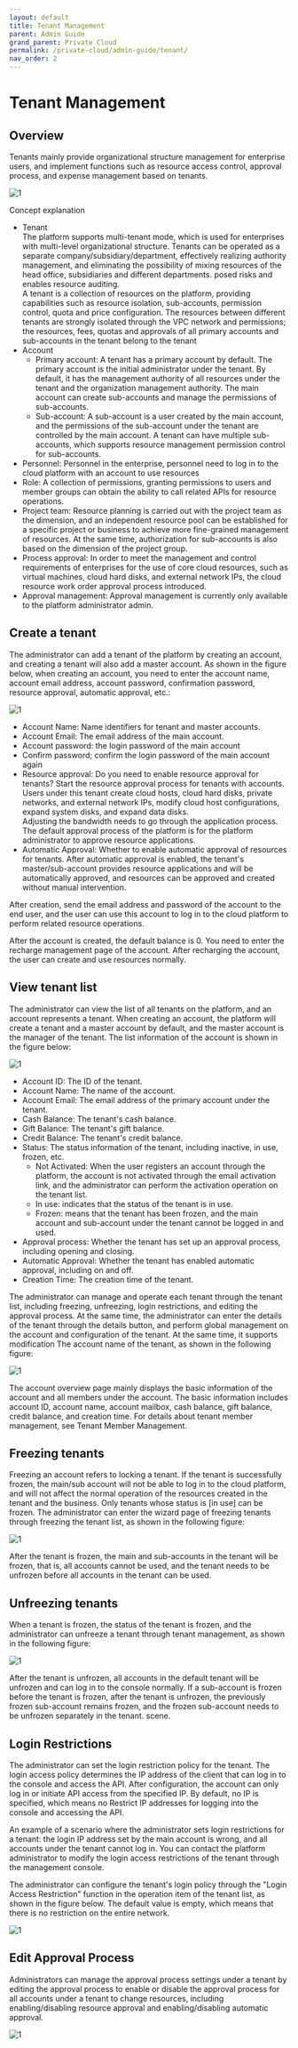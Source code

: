 ```yaml
---
layout: default
title: Tenant Management
parent: Admin Guide
grand_parent: Private Cloud
permalink: /private-cloud/admin-guide/tenant/
nav_order: 2
---
```

# Tenant Management
## Overview
Tenants mainly provide organizational structure management for enterprise users, and implement functions such as resource access control, approval process, and expense management based on tenants.

![1](/assets/images/admin-guide/admin-guide-1.png)

Concept explanation
- Tenant<br/>
The platform supports multi-tenant mode, which is used for enterprises with multi-level organizational structure. Tenants can be operated as a separate company/subsidiary/department, effectively realizing authority management, and eliminating the possibility of mixing resources of the head office, subsidiaries and different departments. posed risks and enables resource auditing.<br/>
A tenant is a collection of resources on the platform, providing capabilities such as resource isolation, sub-accounts, permission control, quota and price configuration. The resources between different tenants are strongly isolated through the VPC network and permissions; the resources, fees, quotas and approvals of all primary accounts and sub-accounts in the tenant belong to the tenant
- Account
  - Primary account: A tenant has a primary account by default. The primary account is the initial administrator under the tenant. By default, it has the management authority of all resources under the tenant and the organization management authority. The main account can create sub-accounts and manage the permissions of sub-accounts.
  - Sub-account: A sub-account is a user created by the main account, and the permissions of the sub-account under the tenant are controlled by the main account. A tenant can have multiple sub-accounts, which supports resource management permission control for sub-accounts.
- Personnel: Personnel in the enterprise, personnel need to log in to the cloud platform with an account to use resources
- Role: A collection of permissions, granting permissions to users and member groups can obtain the ability to call related APIs for resource operations.
- Project team: Resource planning is carried out with the project team as the dimension, and an independent resource pool can be established for a specific project or business to achieve more fine-grained management of resources. At the same time, authorization for sub-accounts is also based on the dimension of the project group.
- Process approval: In order to meet the management and control requirements of enterprises for the use of core cloud resources, such as virtual machines, cloud hard disks, and external network IPs, the cloud resource work order approval process introduced.
- Approval management: Approval management is currently only available to the platform administrator admin.

## Create a tenant
The administrator can add a tenant of the platform by creating an account, and creating a tenant will also add a master account. As shown in the figure below, when creating an account, you need to enter the account name, account email address, account password, confirmation password, resource approval, automatic approval, etc.:

![1](/assets/images/admin-guide/admin-guide-2.png)

- Account Name: Name identifiers for tenant and master accounts.
- Account Email: The email address of the main account.
- Account password: the login password of the main account
- Confirm password; confirm the login password of the main account again
- Resource approval: Do you need to enable resource approval for tenants? Start the resource approval process for tenants with accounts. Users under this tenant create cloud hosts, cloud hard disks, private networks, and external network IPs, modify cloud host configurations, expand system disks, and expand data disks. <br/>Adjusting the bandwidth needs to go through the application process. The default approval process of the platform is for the platform administrator to approve resource applications.
- Automatic Approval: Whether to enable automatic approval of resources for tenants. After automatic approval is enabled, the tenant's master/sub-account provides resource applications and will be automatically approved, and resources can be approved and created without manual intervention.

After creation, send the email address and password of the account to the end user, and the user can use this account to log in to the cloud platform to perform related resource operations.

After the account is created, the default balance is 0. You need to enter the recharge management page of the account. After recharging the account, the user can create and use resources normally.

## View tenant list
The administrator can view the list of all tenants on the platform, and an account represents a tenant. When creating an account, the platform will create a tenant and a master account by default, and the master account is the manager of the tenant. The list information of the account is shown in the figure below:

![1](/assets/images/admin-guide/admin-guide-3.png)

- Account ID: The ID of the tenant.
- Account Name: The name of the account.
- Account Email: The email address of the primary account under the tenant.
- Cash Balance: The tenant's cash balance.
- Gift Balance: The tenant's gift balance.
- Credit Balance: The tenant's credit balance.
- Status: The status information of the tenant, including inactive, in use, frozen, etc.
  - Not Activated: When the user registers an account through the platform, the account is not activated through the email activation link, and the administrator can perform the activation operation on the tenant list.
  - In use: indicates that the status of the tenant is in use.
  - Frozen: means that the tenant has been frozen, and the main account and sub-account under the tenant cannot be logged in and used.
- Approval process: Whether the tenant has set up an approval process, including opening and closing.
- Automatic Approval: Whether the tenant has enabled automatic approval, including on and off.
- Creation Time: The creation time of the tenant.

The administrator can manage and operate each tenant through the tenant list, including freezing, unfreezing, login restrictions, and editing the approval process. At the same time, the administrator can enter the details of the tenant through the details button, and perform global management on the account and configuration of the tenant. At the same time, it supports modification The account name of the tenant, as shown in the following figure:

![1](/assets/images/admin-guide/admin-guide-4.png)

The account overview page mainly displays the basic information of the account and all members under the account. The basic information includes account ID, account name, account mailbox, cash balance, gift balance, credit balance, and creation time. For details about tenant member management, see Tenant Member Management.

## Freezing tenants
Freezing an account refers to locking a tenant. If the tenant is successfully frozen, the main/sub account will not be able to log in to the cloud platform, and will not affect the normal operation of the resources created in the tenant and the business. Only tenants whose status is [in use] can be frozen. The administrator can enter the wizard page of freezing tenants through freezing the tenant list, as shown in the following figure:

![1](/assets/images/admin-guide/admin-guide-5.png)

After the tenant is frozen, the main and sub-accounts in the tenant will be frozen, that is, all accounts cannot be used, and the tenant needs to be unfrozen before all accounts in the tenant can be used.

## Unfreezing tenants
When a tenant is frozen, the status of the tenant is frozen, and the administrator can unfreeze a tenant through tenant management, as shown in the following figure:

![1](/assets/images/admin-guide/admin-guide-6.png)

After the tenant is unfrozen, all accounts in the default tenant will be unfrozen and can log in to the console normally. If a sub-account is frozen before the tenant is frozen, after the tenant is unfrozen, the previously frozen sub-account remains frozen, and the frozen sub-account needs to be unfrozen separately in the tenant. scene.

## Login Restrictions
The administrator can set the login restriction policy for the tenant. The login access policy determines the IP address of the client that can log in to the console and access the API. After configuration, the account can only log in or initiate API access from the specified IP. By default, no IP is specified, which means no Restrict IP addresses for logging into the console and accessing the API.

An example of a scenario where the administrator sets login restrictions for a tenant: the login IP address set by the main account is wrong, and all accounts under the tenant cannot log in. You can contact the platform administrator to modify the login access restrictions of the tenant through the management console.

The administrator can configure the tenant's login policy through the "Login Access Restriction" function in the operation item of the tenant list, as shown in the figure below. The default value is empty, which means that there is no restriction on the entire network.

![1](/assets/images/admin-guide/admin-guide-7.png)

## Edit Approval Process
Administrators can manage the approval process settings under a tenant by editing the approval process to enable or disable the approval process for all accounts under a tenant to change resources, including enabling/disabling resource approval and enabling/disabling automatic approval.

![1](/assets/images/admin-guide/admin-guide-8.png)